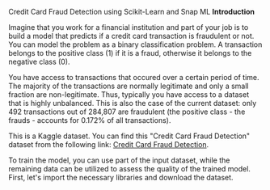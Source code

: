 Credit Card Fraud Detection using Scikit-Learn and Snap ML
**Introduction**

Imagine that you work for a financial institution and part of your job is to build a model that predicts if a credit card transaction is fraudulent or not. You can model the problem as a binary classification problem. A transaction belongs to the positive class (1) if it is a fraud, otherwise it belongs to the negative class (0).

You have access to transactions that occured over a certain period of time. The majority of the transactions are normally legitimate and only a small fraction are non-legitimate. Thus, typically you have access to a dataset that is highly unbalanced. This is also the case of the current dataset: only 492 transactions out of 284,807 are fraudulent (the positive class - the frauds - accounts for 0.172% of all transactions).

This is a Kaggle dataset. You can find this "Credit Card Fraud Detection" dataset from the following link: [Credit Card Fraud Detection](https://www.kaggle.com/datasets/mlg-ulb/creditcardfraud).

To train the model, you can use part of the input dataset, while the remaining data can be utilized to assess the quality of the trained model. First, let's import the necessary libraries and download the dataset.

